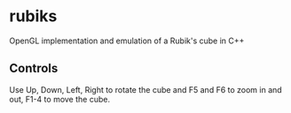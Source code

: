 # rubiks
OpenGL implementation and emulation of a Rubik's cube in C++
## Controls
Use Up, Down, Left, Right to rotate the cube and F5 and F6 to zoom in and out, F1-4 to move the cube.
